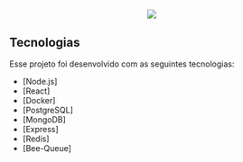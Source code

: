 <h1 align="center">
    <img src="https://raw.githubusercontent.com/Rocketseat/bootcamp-gostack-desafio-02/master/.github/logo.png" >
</h1>

## Tecnologias

Esse projeto foi desenvolvido com as seguintes tecnologias:

- [Node.js]
- [React]
- [Docker]
- [PostgreSQL]
- [MongoDB]
- [Express]
- [Redis]
- [Bee-Queue]
